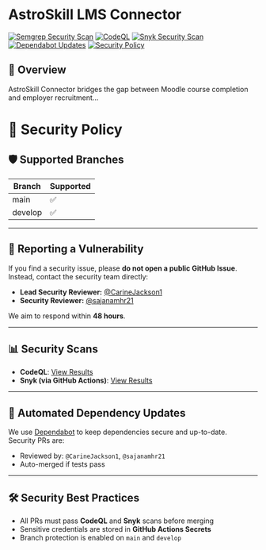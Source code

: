 # AstroSkill LMS Connector
[![Semgrep Security Scan](https://github.com/AstroSkill/astroskill-lms-connector-carine/actions/workflows/semgrep.yml/badge.svg)](https://github.com/AstroSkill/astroskill-lms-connector-carine/actions/workflows/semgrep.yml)
[![CodeQL](https://github.com/AstroSkill/astroskill-lms-connector-carine/actions/workflows/codeql.yml/badge.svg)](https://github.com/AstroSkill/astroskill-lms-connector-carine/actions/workflows/codeql.yml)
[![Snyk Security Scan](https://github.com/AstroSkill/astroskill-lms-connector-carine/actions/workflows/snyk.yml/badge.svg)](https://github.com/AstroSkill/astroskill-lms-connector-carine/actions/workflows/snyk.yml)
[![Dependabot Updates](https://img.shields.io/badge/Dependabot-enabled-brightgreen?logo=dependabot)](https://github.com/CarineJackson1/astroskill-lms-connector/network/updates)
[![Security Policy](https://img.shields.io/badge/Security-Policy-blue?logo=github)](./SECURITY.md)

## 🚀 Overview
AstroSkill Connector bridges the gap between Moodle course completion and employer recruitment...




# 🔐 Security Policy

## 🛡 Supported Branches
| Branch  | Supported |
|---------|-----------|
| main    | ✅        |
| develop | ✅        |

---

## 🐞 Reporting a Vulnerability
If you find a security issue, please **do not open a public GitHub Issue**.  
Instead, contact the security team directly:

- **Lead Security Reviewer:** [@CarineJackson1](https://github.com/CarineJackson1)
- **Security Reviewer:** [@sajanamhr21](https://github.com/sajanamhr21)

We aim to respond within **48 hours**.

---

## 📊 Security Scans
- **CodeQL**: [View Results](https://github.com/CarineJackson1/astroskill-lms-connector-carine/security/code-scanning)
- **Snyk (via GitHub Actions)**: [View Results](https://github.com/CarineJackson1/astroskill-lms-connector-carine/actions/workflows/snyk.yml)

---

## 🔄 Automated Dependency Updates
We use [Dependabot](https://docs.github.com/en/code-security/dependabot) to keep dependencies secure and up-to-date.  
Security PRs are:
- Reviewed by: `@CarineJackson1`, `@sajanamhr21`
- Auto-merged if tests pass

---

## 🛠 Security Best Practices
- All PRs must pass **CodeQL** and **Snyk** scans before merging
- Sensitive credentials are stored in **GitHub Actions Secrets**
- Branch protection is enabled on `main` and `develop`
